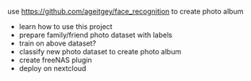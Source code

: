 use https://github.com/ageitgey/face_recognition to create photo album

- learn how to use this project
- prepare family/friend photo dataset with labels
- train on above dataset?
- classify new photo dataset to create photo album
- create freeNAS plugin
- deploy on nextcloud 
